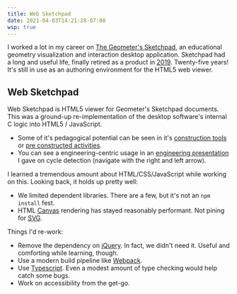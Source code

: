 ```yaml
---
title: Web Sketchpad
date: 2021-04-03T14:21:28-07:00
wsp: true
---
```


I worked a lot in my career on [The Geometer's Sketchpad](https://en.wikipedia.org/wiki/The_Geometer%27s_Sketchpad), an educational geometry visualization and interaction desktop application. Sketchpad had a long and useful life, finally retired as a product in [2019](https://www.mheducation.com/prek-12/program/geometer-s-sketchpad-software/MKTSP-HGA01M0.html). Twenty-five years! It's still in use as an authoring environment for the HTML5 web viewer.

<!-- more -->


## Web Sketchpad

<div class="sketch_canvas"  data-url="/wsp/Newton.json"></div>



Web Sketchpad is HTML5 viewer for Geometer's Sketchpad documents. This was a ground-up re-implementation of the desktop software's internal C logic into HTML5 / JavaScript.

* Some of it's pedagogical potential can be seen in it's [construction tools](https://geometricfunctions.org/fc/tools/) or [pre constructed activities](https://illuminations.nctm.org/wsp/).
* You can see a engineering-centric usage in an [engineering presentation](https://mlitwin.github.io/Cyclades/) I gave on cycle detection (navigate with the right and left arrow).

I learned a tremendous amount about HTML/CSS/JavaScript while working on this. Looking back, it holds up pretty well:

* We limited dependent libraries. There are a few, but it's not an `npm install` fest.
* HTML [Canvas](https://developer.mozilla.org/en-US/docs/Web/HTML/Element/canvas) rendering has stayed reasonably performant. Not pining for [SVG](https://developer.mozilla.org/en-US/docs/Web/SVG).

Things I'd re-work:

* Remove the dependency on [jQuery](http://youmightnotneedjquery.com/). In fact, we didn't need it. Useful and comforting while learning, though.
* Use a modern build pipeline like [Webpack](https://webpack.js.org/).
* Use [Typescript](https://www.typescriptlang.org/). Even a modest amount of type checking would help catch some bugs.
* Work on accessibility from the get-go.


